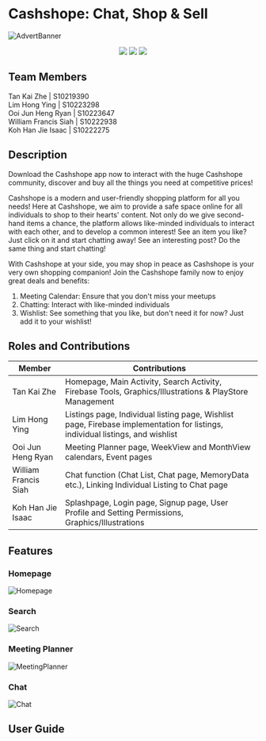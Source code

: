 # Cashshope: Chat, Shop & Sell

![AdvertBanner](resources/app-banner.jpg)

<p align="center">
  <img src="https://img.shields.io/github/v/release/NP-Lim-Hong-Ying/MAD-P03-Group-GG?style=for-the-badge">
  <img src="https://img.shields.io/github/issues-pr-closed/NP-Lim-Hong-Ying/MAD-P03-Group-GG?color=dark-green&style=for-the-badge">
  <img src="https://img.shields.io/github/release-date/NP-Lim-Hong-Ying/MAD-P03-Group-GG?style=for-the-badge">
</p>

## Team Members
Tan Kai Zhe | S10219390 </br>
Lim Hong Ying | S10223298 </br>
Ooi Jun Heng Ryan | S10223647 </br>
William Francis Siah | S10222938 </br>
Koh Han Jie Isaac | S10222275 </br>

## Description
Download the Cashshope app now to interact with the huge Cashshope community, discover and buy all
the things you need at competitive prices!

Cashshope is a modern and user-friendly shopping platform for all you needs! Here at
Cashshope, we aim to provide a safe space online for all individuals to shop to their hearts' content. 
Not only do we give second-hand items a chance, the platform allows like-minded individuals to interact 
with each other, and to develop a common interest! See an item you like? Just click on it and start chatting 
away! See an interesting post? Do the same thing and start chatting!

With Cashshope at your side, you may shop in peace as Cashshope is your very own shopping companion!
Join the Cashshope family now to enjoy great deals and benefits:
1) Meeting Calendar: Ensure that you don't miss your meetups
2) Chatting: Interact with like-minded individuals
3) Wishlist: See something that you like, but don't need it for now? Just add it to your wishlist!

## Roles and Contributions
|Member|Contributions|
|---|---|
|Tan Kai Zhe|Homepage, Main Activity, Search Activity, Firebase Tools, Graphics/Illustrations & PlayStore Management|
|Lim Hong Ying|Listings page, Individual listing page, Wishlist page, Firebase implementation for listings, individual listings, and wishlist|
|Ooi Jun Heng Ryan|Meeting Planner page, WeekView and MonthView calendars, Event pages|
|William Francis Siah|Chat function (Chat List, Chat page, MemoryData etc.), Linking Individual Listing to Chat page|
|Koh Han Jie Isaac|Splashpage, Login page, Signup page, User Profile and Setting Permissions, Graphics/Illustrations|

## Features
### Homepage

![Homepage](resources/homepage.png)

### Search
![Search](resources/search.png)

### Meeting Planner
![MeetingPlanner](resources/meeting_planner.png)

### Chat
![Chat](resources/chat.png)

## User Guide
